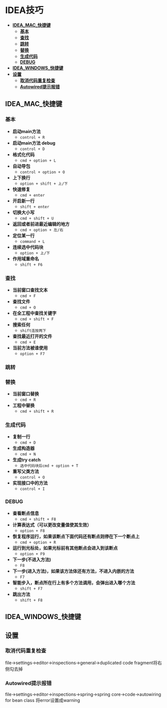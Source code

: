 # IDEA技巧
+ **[IDEA_MAC_快捷键](#IDEA_MAC_快捷键)**
    + **[基本](#基本)**
    + **[查找](#查找)**
    + **[跳转](#跳转)**
    + **[替换](#替换)**
    + **[生成代码](#生成代码)**
    + **[DEBUG](#DEBUG)**
+ **[IDEA_WINDOWS_快捷键](#IDEA_WINDOWS_快捷键)**
+ **[设置](#设置)**
    + **[取消代码重复检查](#取消代码重复检查)**
    + **[Autowired提示报错](#Autowired提示报错)**
    
    
## IDEA_MAC_快捷键
### 基本
+ **启动main方法** 
    + `control + R`
+ **启动main方法 debug** 
    + `control + D`
+ **格式化代码** 
    + `cmd + option + L`
+ **自动导包** 
    + `control + option + O`
+ **上下换行** 
    + `option + shift + 上/下`
+ **快速修复** 
    + `cmd + enter`
+ **开启新一行** 
    + `shift + enter`
+ **切换大小写** 
    + `cmd + shift + U`
+ **返回或者前进最近编辑的地方** 
    + `cmd + option + 左/右`
+ **定位某一行** 
    + `command + L`
+ **连续选中代码块** 
    + `option + 上/下`
+ **作用域重命名** 
    + `shift + F6`
### 查找
+ **当前窗口查找文本** 
    + `cmd + F`
+ **查找文件** 
    + `cmd + O`
+ **在全工程中查找关键字** 
    + `cmd + shift + F`
+ **搜索任何** 
    + `shift连按两下`
+ **查找最近打开的文件** 
    + `cmd + E`
+ **当前方法被谁使用** 
    + `option + F7`
### 跳转


### 替换
+ **当前窗口替换** 
    + `cmd + R`
+ **工程中替换** 
    + `cmd + shift + R`
### 生成代码
+ **复制一行** 
    + `cmd + D`
+ **生成构造器** 
    + `cmd + N`
+ **生成try catch** 
    + `选中代码块后cmd + option + T`
+ **重写父类方法** 
    + `control + O`
+ **实现接口中的方法** 
    + `control + I`
### DEBUG
+ **查看断点信息** 
    + `cmd + shift + F8`
+ **计算表达式（可以更改变量值使其生效）**
    + `option + F8`
+ **恢复程序运行，如果该断点下面代码还有断点则停在下一个断点上** 
    + `cmd + option + R`
+ **运行到光标处，如果光标前有其他断点会进入到该断点** 
    + `option + F9`
+ **下一步(不进入方法)** 
    + `F8`
+ **下一步(进入方法)，如果该方法体还有方法，不进入内嵌的方法** 
    + `F7`
+ **智能步入，断点所在行上有多个方法调用，会弹出进入哪个方法** 
    + `shift + F7`
+ **跳出方法** 
    + `shift + F8`
## IDEA_WINDOWS_快捷键

## 设置
### 取消代码重复检查
file->settings->editor->inspections->general->duplicated code fragment将右侧勾去掉
### Autowired提示报错
file->settings->editor->inspections->spring->spring core->code->autowiring for bean class 将error设置成warning
